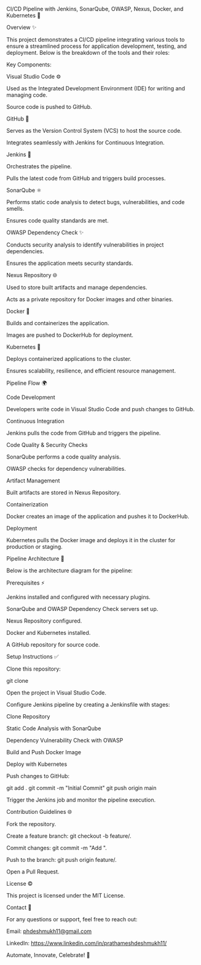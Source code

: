 CI/CD Pipeline with Jenkins, SonarQube, OWASP, Nexus, Docker, and Kubernetes 🚀

Overview ✨

This project demonstrates a CI/CD pipeline integrating various tools to ensure a streamlined process for application development, testing, and deployment. Below is the breakdown of the tools and their roles:

Key Components:

Visual Studio Code ⚙️

Used as the Integrated Development Environment (IDE) for writing and managing code.

Source code is pushed to GitHub.

GitHub 🔧

Serves as the Version Control System (VCS) to host the source code.

Integrates seamlessly with Jenkins for Continuous Integration.

Jenkins 🧰

Orchestrates the pipeline.

Pulls the latest code from GitHub and triggers build processes.

SonarQube ⚛️

Performs static code analysis to detect bugs, vulnerabilities, and code smells.

Ensures code quality standards are met.

OWASP Dependency Check ✨

Conducts security analysis to identify vulnerabilities in project dependencies.

Ensures the application meets security standards.

Nexus Repository 🌐

Used to store built artifacts and manage dependencies.

Acts as a private repository for Docker images and other binaries.

Docker 🚢

Builds and containerizes the application.

Images are pushed to DockerHub for deployment.

Kubernetes 🛶

Deploys containerized applications to the cluster.

Ensures scalability, resilience, and efficient resource management.

Pipeline Flow 🌍

Code Development

Developers write code in Visual Studio Code and push changes to GitHub.

Continuous Integration

Jenkins pulls the code from GitHub and triggers the pipeline.

Code Quality & Security Checks

SonarQube performs a code quality analysis.

OWASP checks for dependency vulnerabilities.

Artifact Management

Built artifacts are stored in Nexus Repository.

Containerization

Docker creates an image of the application and pushes it to DockerHub.

Deployment

Kubernetes pulls the Docker image and deploys it in the cluster for production or staging.

Pipeline Architecture 🎨

Below is the architecture diagram for the pipeline:



Prerequisites ⚡️

Jenkins installed and configured with necessary plugins.

SonarQube and OWASP Dependency Check servers set up.

Nexus Repository configured.

Docker and Kubernetes installed.

A GitHub repository for source code.

Setup Instructions ✅

Clone this repository:

git clone <repository-url>

Open the project in Visual Studio Code.

Configure Jenkins pipeline by creating a Jenkinsfile with stages:

Clone Repository

Static Code Analysis with SonarQube

Dependency Vulnerability Check with OWASP

Build and Push Docker Image

Deploy with Kubernetes

Push changes to GitHub:

git add .
git commit -m "Initial Commit"
git push origin main

Trigger the Jenkins job and monitor the pipeline execution.

Contribution Guidelines 🌐

Fork the repository.

Create a feature branch: git checkout -b feature/<feature-name>.

Commit changes: git commit -m "Add <feature-description>".

Push to the branch: git push origin feature/<feature-name>.

Open a Pull Request.

License ©

This project is licensed under the MIT License.

Contact 📧

For any questions or support, feel free to reach out:

Email: phdeshmukh11@gmail.com

LinkedIn: https://www.linkedin.com/in/prathameshdeshmukh11/

Automate, Innovate, Celebrate! 🚀
